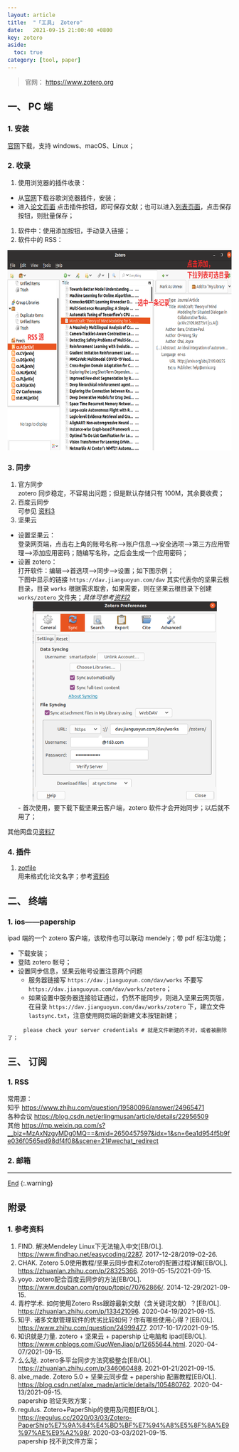 ```yaml
---
layout: article
title:  "「工具」 Zotero"
date:   2021-09-15 21:00:40 +0800
key: zotero
aside:
  toc: true
category: [tool, paper]
---
```


<span id='head'></span>  
>官网：  <https://www.zotero.org>    

<!--more-->


## 一、 PC 端
### 1. 安装
[官网](https://www.zotero.org)下载，支持 windows、macOS、Linux；    

### 2. 收录
1. 使用浏览器的插件收录：    
- 从[官网](https://www.zotero.org)下载谷歌浏览器插件，安装；    
- 进入[论文页面](https://arxiv.org/abs/2109.06168) 点击插件按钮，即可保存文献；也可以进入[列表页面](https://arxiv.org/list/cs.CV/new)，点击保存按钮，则批量保存；    
1. 软件中：使用添加按钮，手动录入链接；    
1. 软件中的 RSS：   
<center class='half'>
  <img src="/assets/images/tools/paper/rss.png" height="450">
</center>


### 3. 同步
1. 官方同步     
zotero 同步稳定，不容易出问题；但是默认存储只有 100M，其余要收费；    
1. 百度云同步    
可参见 [资料3](#3)    
1. 坚果云    
- 设置坚果云：    
登录网页端，点击右上角的账号名称——>账户信息——>安全选项——>第三方应用管理——>添加应用密码；随编写名称，之后会生成一个应用密码；     
- 设置 zotero：    
打开软件：编辑——>首选项——>同步——>设置；如下图示例；   
下图中显示的链接 `https://dav.jianguoyun.com/dav` 其实代表你的坚果云根目录，目录 `works` 根据需求取舍，如果需要，则在坚果云根目录下创建 `works/zotero` 文件夹；*具体可参考[资料2](#2)*   
  <center class='half'>
    <img src="/assets/images/tools/paper/sync.png" height="450">
  </center>   
  - 首次使用，要下载下载坚果云客户端，zotero 软件才会开始同步；以后就不用了；   

其他网盘见[资料7](#7)    

### 4. 插件
1. [zotfile](#2)    
用来格式化论文名字；参考[资料6](#6)    

## 二、 终端
### 1. ios——papership    
ipad 端的一个 zotero 客户端，该软件也可以联动 mendely；带 pdf 标注功能；    

- 下载安装；   
- 登陆 zotero 帐号；    
- 设置同步信息，坚果云帐号设置注意两个问题    
  - 服务器链接写 `https://dav.jianguoyun.com/dav/works` 不要写 `https://dav.jianguoyun.com/dav/works/zotero`；      
  - 如果设置中服务器连接验证通过，仍然不能同步，则进入坚果云网页版，在目录 `https://dav.jianguoyun.com/dav/works/zotero` 下，建立文件 `lastsync.txt`，注意使用网页端的新建文本按钮新建；    

```
     please check your server credentials # 就是文件新建的不对，或者被删除了；   
```

## 三、 订阅
### 1. RSS   
常用源：    
知乎 <https://www.zhihu.com/question/19580096/answer/24965471>    
各种会议 <https://blog.csdn.net/erlingmusan/article/details/22956509>    
其他 <https://mp.weixin.qq.com/s?__biz=MzAxNzgyMDg0MQ==&mid=2650457597&idx=1&sn=6ea1d954f5b9fe036f0565ed98df4f08&scene=21#wechat_redirect>     

### 2. 邮箱    


-------------------  
[End](#head)
{:.warning}  

## 附录
### 1. 参考资料
1. FIND. 解决Mendeley Linux下无法输入中文[EB/OL]. <https://www.findhao.net/easycoding/2287>. 2017-12-28/2019-02-26.   
<span id="2"> </span>    
1. CHAK. Zotero 5.0使用教程/坚果云同步盘和Zotero的配置过程详解[EB/OL]. <https://zhuanlan.zhihu.com/p/28325366>. 2019-05-15/2021-09-15.    
<span id="3"> </span>   
1. yoyo. zotero配合百度云同步的方法[EB/OL]. <https://www.douban.com/group/topic/70762866/>. 2014-12-29/2021-09-15.    
<span id="4"> </span>   
1. 青柠学术. 如何使用Zotero Rss跟踪最新文献（含关键词文献）？[EB/OL]. <https://zhuanlan.zhihu.com/p/133421096>. 2020-04-19/2021-09-15.    
<span id="5"> </span>   
1. 知乎. 诸多文献管理软件的优劣比较如何？你有哪些使用心得？[EB/OL]. <https://www.zhihu.com/question/24999477>. 2017-10-17/2021-09-15.     
<span id="6"> </span>   
1. 知识就是力量. zotero + 坚果云 + papership 让电脑和 ipad[EB/OL]. <https://www.cnblogs.com/GuoWenJiao/p/12655644.html>. 2020-04-07/2021-09-15.    
<span id="7"> </span>   
1. 么么哒. zotero多平台同步方法究极整合[EB/OL]. <https://zhuanlan.zhihu.com/p/346060488>. 2021-01-21/2021-09-15.     
1. alxe_made. Zotero 5.0 + 坚果云同步盘 + papership 配置教程[EB/OL]. <https://blog.csdn.net/alxe_made/article/details/105480762>. 2020-04-13/2021-09-15.    
papership 验证失败方案；    
1. regulus. Zotero+PaperShip的使用及问题[EB/OL]. <https://regulus.cc/2020/03/03/Zotero-PaperShip%E7%9A%84%E4%BD%BF%E7%94%A8%E5%8F%8A%E9%97%AE%E9%A2%98/>. 2020-03-03/2021-09-15.    
papership 找不到文件方案；   
